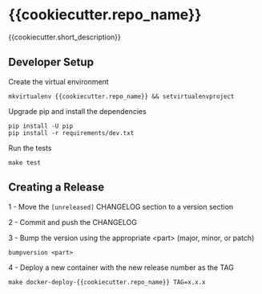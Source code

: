 {{cookiecutter.repo_name}}
=====

{{cookiecutter.short_description}}

Developer Setup
---------------
Create the virtual environment
```
mkvirtualenv {{cookiecutter.repo_name}} && setvirtualenvproject
```
Upgrade pip and install the dependencies
```
pip install -U pip
pip install -r requirements/dev.txt
```
Run the tests
```
make test
```

Creating a Release
----------------
1 - Move the `[unreleased]` CHANGELOG section to a version section

2 - Commit and push the CHANGELOG

3 - Bump the version using the appropriate \<part> (major, minor, or patch)
```
bumpversion <part>
```
4 - Deploy a new container with the new release number as the TAG
```
make docker-deploy-{{cookiecutter.repo_name}} TAG=x.x.x
```
